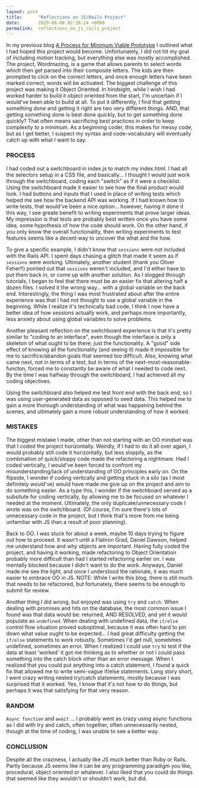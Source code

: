 ```yaml
---
layout: post
title:      "Reflections on JS/Rails Project"
date:       2020-06-08 02:26:24 +0000
permalink:  reflections_on_js_rails_project
---
```



In my previous blog [A Process for Minimum Viable Prototype](https://adamweissman.github.io/a_process_for_minimum_viable_prototype) I outlined what I had hoped this project would become.  Unfortunately, I did not hit my goal of including motion tracking, but everything else was mostly accomplished.  The project, Wordmazing, is a game that allows parents to select words which then get parsed into their composite letters.  The kids are then prompted to click on the correct letters, and once enough letters have been marked correct, words will be activated.  The biggest challenge of this project was making it Object Oriented. In hindsight, while I wish I had worked harder to build it object oriented from the start, I'm uncertain if I would've been able to build at all.  To put it differently, I find that getting something done and getting it right are two very different things.  AND, that getting something done is best done quickly, but to get something done quickly? That often means sacrificing best practices in order to keep complexity to a minimum.  As a beginning coder, this makes for messy code, but as I get better, I suspect my syntax and code-vocabulary will eventually catch up with what I want to say.

### PROCESS

I had coded out a switchboard in index.js to match my index.html.  I had all the selectors setup in a CSS file, and basically... I thought I would just work through the switchboard, coding each "switch" as if it were a checklist.  Using the switchboard made it easier to see how the final product would look.  I had buttons and inputs that I used in place of writing tests which helped me see how the backend API was working.  If I had known how to write tests, that would've been a nice option... however, having it done it this way, I see greate benefit to writing experiments that prove larger ideas.  My impression is that tests are probably best written once you have some idea, some hypothesis of how the code should work.  On the other hand, if you only know the overall functionality, then writing experiments to test features seems like a decent way to uncover the what and the how. 

To give a specific example, I didn't know that `sessions` were not included with the Rails API. I spent days chasing a glitch that made it seem as if `sessions` were working.  Ultimately, another student (thank you Oliver Feher!!) pointed out that `sessions` weren't included, and I'd either have to put them back in, or come up with another solution.  As I slogged through tutorials, I began to feel that there must be an easier fix that altering half a dozen files.  I solved it the wrong way... with a global variable on the back end.  Interestingly, the thing I was most frustrated about after the entire experience was that I had not thought to use a global variable in the beginning.  While I realize it's technically bad code, I think I now have a better idea of how sessions actually work, and perhaps more importantly, less anxiety about using global variables to solve problems.

Another pleasant reflection on the switchboard experience is that it's pretty similar to "coding to an interface", even though the interface is only a skeleton of what ought to be there; just the functionality.  A "good" side effect of knowing all the functionality (and seeing it) made it impossible for me to sacrifice/abandon goals that seemed too difficult.  Also, knowing what came next, not in terms of a test, but in terms of the next-most-reasonable-functon, forced me to constantly be aware of what I needed to code next.  By the time I was halfway through the switchboard, I had achieved all my coding objectives.  

Using the switchboard also helped me test front end with the back end, so I was using user-generated data as opposed to seed data.  This helped me to gain a more thorough understanding of what was happening behind the scenes, and ultimately gain a more robust understanding of how it worked.

### MISTAKES 

The biggest mistake I made, other than not starting with an OO mindset was that I coded the project horizontally.  Weirdly, if I had to do it all over again, I would probably still code it horizontally, but less sloppily, as the combination of quick/sloppy code made the refactoring a nightmare.  Had I coded vertically, I would've been forced to confront my misunderstanding/lack of understanding of OO principles early on. On the flipside, I wonder if coding vertically and getting stuck in a silo (as I most definitely would've) would have made me give up on the project and aim to do something easier.  As a type this, I wonder if the switchboard served as a subsitute for coding vertically, by allowing me to be focused on whatever I needed at the moment.  Ultimately, the only duplicate/unnecessary code I wrote was on the switchboard.  (Of course, I'm sure there's lots of unnecessary code in the project, but I think that's more from me being unfamiliar with JS than a result of poor planning).

Back to OO.  I was stuck for about a week, maybe 10 days trying to figure out how to proceed.  It wasn't until a Flatiron Grad, Daniel Dawson, helped me understand how and why objects are important.  Having fully coded the project, and having it working, made refactoring to Object Orientation probably more difficult than had I started refactoring earlier on.  I was mentally blocked because I didn't want to do the work.  Anyways, Daniel made me see the light, and once I understood the rationale, it was much easier to embrace OO in JS.  NOTE: While I write this blog, there is still much that needs to be refactored, but fortunately, there seems to be enough to submit for review.

Another thing I did wrong, but enjoyed was using `try` and `catch`.  When dealing with promises and hits on the database, the most common issue I found was that data would be: returned, AND RESOLVED, and yet it would populate as `undefined`.  When dealing with undefined data, the `if/else` control flow situation proved suboptimal, because it was often hard to pin down what value ought to be expected... I had great difficulty getting the `if/else` statements to work robustly.  Sometimes I'd get null, sometimes undefined, sometimes an error.  When I realized I could use `try` to test if the data at least 'worked' it got me thinking as to whether or not I could pass something into the catch block other than an error message.  When I realized that you could put anything into a catch statement, I found a quick fix that allowed me to write semi-vague if/else statements.  Long story short, I went crazy writing nested try/catch statements, mostly because I was surprised that it worked.  Yes, I know that it's not how to do things, but perhaps it was that satisfying for that very reason.

### RANDOM

`Async function` and `await` ... I probably went as crazy using async functions as I did with try and catch, often together, often unnecessarily nested, though at the time of coding, I was unable to see a better way.

### CONCLUSION

Despite all the craziness, I actually like JS much better than Ruby or Rails.  Partly because JS seems like it can be any programming paradigm you like, procedural, object oriented or whatever.  I also liked that you could do things that seemed like they wouldn't or shouldn't work, but did.  
